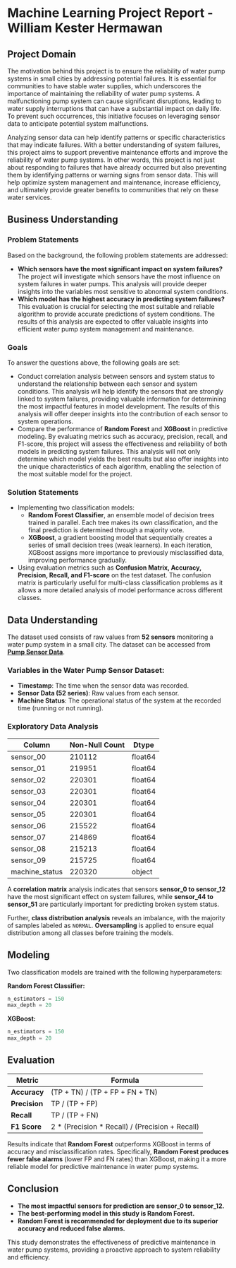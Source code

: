 # Machine Learning Project Report - William Kester Hermawan

## Project Domain

The motivation behind this project is to ensure the reliability of water pump systems in small cities by addressing potential failures. It is essential for communities to have stable water supplies, which underscores the importance of maintaining the reliability of water pump systems. A malfunctioning pump system can cause significant disruptions, leading to water supply interruptions that can have a substantial impact on daily life. To prevent such occurrences, this initiative focuses on leveraging sensor data to anticipate potential system malfunctions.

Analyzing sensor data can help identify patterns or specific characteristics that may indicate failures. With a better understanding of system failures, this project aims to support preventive maintenance efforts and improve the reliability of water pump systems. In other words, this project is not just about responding to failures that have already occurred but also preventing them by identifying patterns or warning signs from sensor data. This will help optimize system management and maintenance, increase efficiency, and ultimately provide greater benefits to communities that rely on these water services.

## Business Understanding

### Problem Statements

Based on the background, the following problem statements are addressed:
- **Which sensors have the most significant impact on system failures?**
  The project will investigate which sensors have the most influence on system failures in water pumps. This analysis will provide deeper insights into the variables most sensitive to abnormal system conditions.
- **Which model has the highest accuracy in predicting system failures?**
  This evaluation is crucial for selecting the most suitable and reliable algorithm to provide accurate predictions of system conditions. The results of this analysis are expected to offer valuable insights into efficient water pump system management and maintenance.

### Goals

To answer the questions above, the following goals are set:
- Conduct correlation analysis between sensors and system status to understand the relationship between each sensor and system conditions. This analysis will help identify the sensors that are strongly linked to system failures, providing valuable information for determining the most impactful features in model development. The results of this analysis will offer deeper insights into the contribution of each sensor to system operations.
- Compare the performance of **Random Forest** and **XGBoost** in predictive modeling. By evaluating metrics such as accuracy, precision, recall, and F1-score, this project will assess the effectiveness and reliability of both models in predicting system failures. This analysis will not only determine which model yields the best results but also offer insights into the unique characteristics of each algorithm, enabling the selection of the most suitable model for the project.

### Solution Statements

- Implementing two classification models:
  - **Random Forest Classifier**, an ensemble model of decision trees trained in parallel. Each tree makes its own classification, and the final prediction is determined through a majority vote.
  - **XGBoost**, a gradient boosting model that sequentially creates a series of small decision trees (weak learners). In each iteration, XGBoost assigns more importance to previously misclassified data, improving performance gradually.
- Using evaluation metrics such as **Confusion Matrix, Accuracy, Precision, Recall, and F1-score** on the test dataset. The confusion matrix is particularly useful for multi-class classification problems as it allows a more detailed analysis of model performance across different classes.

## Data Understanding

The dataset used consists of raw values from **52 sensors** monitoring a water pump system in a small city. The dataset can be accessed from **[Pump Sensor Data](https://www.kaggle.com/datasets/nphantawee/pump-sensor-data/data)**.

### Variables in the Water Pump Sensor Dataset:
- **Timestamp**: The time when the sensor data was recorded.
- **Sensor Data (52 series)**: Raw values from each sensor.
- **Machine Status**: The operational status of the system at the recorded time (running or not running).

### Exploratory Data Analysis

| Column           | Non-Null Count | Dtype   |
|-----------------|---------------|--------|
| sensor_00       | 210112        | float64 |
| sensor_01       | 219951        | float64 |
| sensor_02       | 220301        | float64 |
| sensor_03       | 220301        | float64 |
| sensor_04       | 220301        | float64 |
| sensor_05       | 220301        | float64 |
| sensor_06       | 215522        | float64 |
| sensor_07       | 214869        | float64 |
| sensor_08       | 215213        | float64 |
| sensor_09       | 215725        | float64 |
| machine_status  | 220320        | object  |

A **correlation matrix** analysis indicates that sensors **sensor_0 to sensor_12** have the most significant effect on system failures, while **sensor_44 to sensor_51** are particularly important for predicting broken system status.

Further, **class distribution analysis** reveals an imbalance, with the majority of samples labeled as `NORMAL`. **Oversampling** is applied to ensure equal distribution among all classes before training the models.

## Modeling

Two classification models are trained with the following hyperparameters:

**Random Forest Classifier:**
```python
n_estimators = 150
max_depth = 20
```

**XGBoost:**
```python
n_estimators = 150
max_depth = 20
```

## Evaluation

| Metric        | Formula  |
|--------------|-----------------------------------------------------------|
| **Accuracy** | (TP + TN) / (TP + FP + FN + TN) |
| **Precision** | TP / (TP + FP) |
| **Recall** | TP / (TP + FN) |
| **F1 Score** | 2 * (Precision * Recall) / (Precision + Recall) |

Results indicate that **Random Forest** outperforms XGBoost in terms of accuracy and misclassification rates. Specifically, **Random Forest produces fewer false alarms** (lower FP and FN rates) than XGBoost, making it a more reliable model for predictive maintenance in water pump systems.

## Conclusion

- **The most impactful sensors for prediction are sensor_0 to sensor_12.**
- **The best-performing model in this study is Random Forest.**
- **Random Forest is recommended for deployment due to its superior accuracy and reduced false alarms.**

This study demonstrates the effectiveness of predictive maintenance in water pump systems, providing a proactive approach to system reliability and efficiency.
